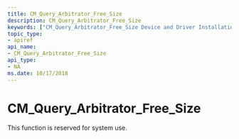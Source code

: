 ```yaml
---
title: CM_Query_Arbitrator_Free_Size
description: CM_Query_Arbitrator_Free_Size
keywords: ["CM_Query_Arbitrator_Free_Size Device and Driver Installation"]
topic_type:
- apiref
api_name:
- CM_Query_Arbitrator_Free_Size
api_type:
- NA
ms.date: 10/17/2018
---
```


# CM_Query_Arbitrator_Free_Size

This function is reserved for system use.
